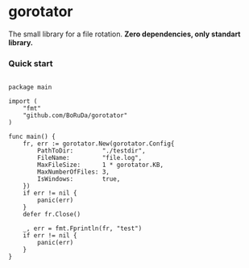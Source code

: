 # gorotator
The small library for a file rotation.
**Zero dependencies, only standart library.**

### Quick start
```golang

package main

import (
	"fmt"
	"github.com/BoRuDa/gorotator"
)

func main() {
	fr, err := gorotator.New(gorotator.Config{
		PathToDir:        "./testdir",
		FileName:         "file.log",
		MaxFileSize:      1 * gorotator.KB,
		MaxNumberOfFiles: 3,
		IsWindows:        true,
	})
	if err != nil {
		panic(err)
	}
	defer fr.Close()

	_, err = fmt.Fprintln(fr, "test")
	if err != nil {
		panic(err)
	}
}


```
